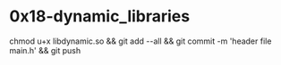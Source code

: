 # 0x18-dynamic_libraries

chmod u+x libdynamic.so && git add --all && git commit -m 'header file main.h' && git push